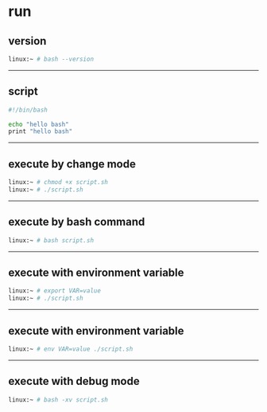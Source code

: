 # run

## version

```bash
linux:~ # bash --version
```

---

## script

```bash
#!/bin/bash

echo "hello bash"
print "hello bash"
```

---

## execute by change mode

```bash
linux:~ # chmod +x script.sh
linux:~ # ./script.sh
```

---

## execute by bash command

```bash
linux:~ # bash script.sh
```

---

## execute with environment variable

```bash
linux:~ # export VAR=value
linux:~ # ./script.sh
```

---

## execute with environment variable

```bash
linux:~ # env VAR=value ./script.sh
```

---

## execute with debug mode

```bash
linux:~ # bash -xv script.sh
```
